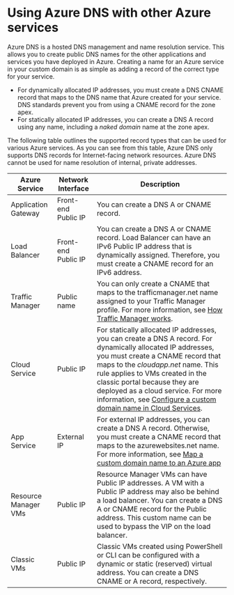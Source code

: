 <properties
  pageTitle="Using Azure DNS with other Azure services | Microsoft Azure"
  description="Understanding how to use Azure DNS to resolve name for other Azure services"
  services="dns"
  documentationCenter="na"
  authors="sdwheeler"
  manager="carmonm"
  editor=""
  tags="azure dns"
/>
<tags
  ms.service="dns"
  ms.devlang="na"
  ms.topic="article"
  ms.tgt_pltfrm="na"
  ms.workload="infrastructure-services"
  ms.date="09/21/2016"
  ms.author="sewhee"
/>

# Using Azure DNS with other Azure services

Azure DNS is a hosted DNS management and name resolution service. This allows you to create public DNS names for the other applications and services you have deployed in Azure. Creating a name for an Azure service in your custom domain is as simple as adding a record of the correct type for your service.

* For dynamically allocated IP addresses, you must create a DNS CNAME record that maps to the DNS name that Azure created for your service. DNS standards prevent you from using a CNAME record for the zone apex.
* For statically allocated IP addresses, you can create a DNS A record using any name, including a _naked domain_ name at the zone apex.

The following table outlines the supported record types that can be used for various Azure services. As you can see from this table, Azure DNS only supports DNS records for Internet-facing network resources. Azure DNS cannot be used for name resolution of internal, private addresses.

| Azure Service | Network Interface | Description |
|---------------|-------------------|-------------|
| Application Gateway | Front-end Public IP | You can create a DNS A or CNAME record. |
| Load Balancer | Front-end Public IP | You can create a DNS A or CNAME record. Load Balancer can have an IPv6 Public IP address that is dynamically assigned. Therefore, you must create a CNAME record for an IPv6 address. |
| Traffic Manager | Public name | You can only create a CNAME that maps to the trafficmanager.net name assigned to your Traffic Manager profile. For more information, see [How Traffic Manager works](../traffic-manager/traffic-manager-how-traffic-manager-works.md#traffic-manager-example). |
| Cloud Service | Public IP | For statically allocated IP addresses, you can create a DNS A record. For dynamically allocated IP addresses, you must create a CNAME record that maps to the _cloudapp.net_ name. This rule applies to VMs created in the classic portal because they are deployed as a cloud service. For more information, see [Configure a custom domain name in Cloud Services](../cloud-services/cloud-services-custom-domain-name-portal.md). |
| App Service | External IP | For external IP addresses, you can create a DNS A record. Otherwise, you must create a CNAME record that maps to the azurewebsites.net name. For more information, see [Map a custom domain name to an Azure app](../app-service-web/web-sites-custom-domain-name.md) |
| Resource Manager VMs | Public IP | Resource Manager VMs can have Public IP addresses. A VM with a Public IP address may also be behind a load balancer. You can create a DNS A or CNAME record for the Public address. This custom name can be used to bypass the VIP on the load balancer. |
| Classic VMs | Public IP | Classic VMs created using PowerShell or CLI can be configured with a dynamic or static (reserved) virtual address. You can create a DNS CNAME or A record, respectively. |
